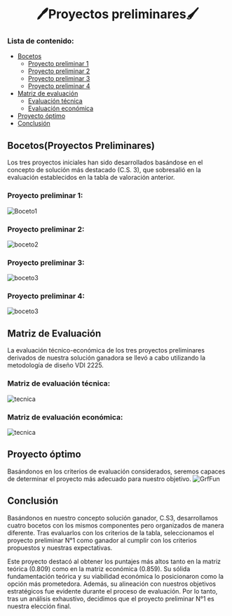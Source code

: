 <h1 align="center">🖊Proyectos preliminares🖌</h1>

### Lista de contenido:
* [Bocetos](#bocetosproyectos-preliminares)
  * [Proyecto preliminar 1](#proyecto-preliminar-1)
  * [Proyecto preliminar 2](#proyecto-preliminar-2)
  * [Proyecto preliminar 3](#proyecto-preliminar-3)
  * [Proyecto preliminar 4](#proyecto-preliminar-4)
* [Matriz de evaluación](#matriz-de-evaluación)
    * [Evaluación técnica](#matriz-de-evaluación-técnica)
    * [Evaluación económica](#matriz-de-evaluación-económica)
* [Proyecto óptimo](#proyecto-óptimo) 
* [Conclusión](#conclusión)   

## Bocetos(Proyectos Preliminares)
Los tres proyectos iniciales han sido desarrollados basándose en el concepto de solución más destacado (C.S. 3), que sobresalió en la evaluación establecidos en la tabla de valoración anterior.
### Proyecto preliminar 1:
![Boceto1](../../../Imagenes/img_hito1/boceto1.png)
### Proyecto preliminar 2:
![boceto2](../../../Imagenes/img_hito1/boceto2.png)
### Proyecto preliminar 3:
![boceto3](../../../Imagenes/img_hito1/boceto3.png)
### Proyecto preliminar 4:
![boceto3](../../../Imagenes/img_hito1/boceto4.png)

## Matriz de Evaluación
La evaluación técnico-económica de los tres proyectos preliminares derivados de nuestra solución ganadora se llevó a cabo utilizando la metodología de diseño VDI 2225.
### Matriz de evaluación técnica:
![tecnica](../../../Imagenes/img_hito1/tecnico.png)
### Matriz de evaluación económica:
![tecnica](../../../Imagenes/img_hito1/manreni.png)
## Proyecto óptimo
 Basándonos en los criterios de evaluación considerados, seremos capaces de determinar el proyecto más adecuado para nuestro objetivo.
![GrfFun](https://github.com/Dooncito/fundamentos-de-dise-o/assets/150297045/a3adc9ce-9c89-45b6-89f0-a38849754d4b)
## Conclusión
Basándonos en nuestro concepto solución ganador, C.S3, desarrollamos cuatro bocetos con los mismos componentes pero organizados de manera diferente. Tras evaluarlos con los criterios de la tabla, seleccionamos el proyecto preliminar N°1 como ganador al cumplir con los criterios propuestos y nuestras expectativas.



Este proyecto destacó al obtener los puntajes más altos tanto en la matriz teórica (0.809) como en la matriz económica (0.859). Su sólida fundamentación teórica y su viabilidad económica lo posicionaron como la opción más prometedora. Además, su alineación con nuestros objetivos estratégicos fue evidente durante el proceso de evaluación. Por lo tanto, tras un análisis exhaustivo, decidimos que el proyecto preliminar N°1 es nuestra elección final.
